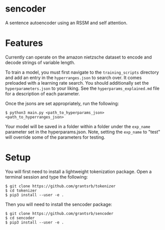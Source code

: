 # sencoder
A sentence autoencoder using an RSSM and self attention.

# Features
Currently can operate on the amazon nietzsche dataset to encode and
decode strings of variable length.

To train a model, you must first navigate to the `training_scripts` directory and add an entry in the `hyperranges.json` to search over. It comes preloaded with a learning rate search. You should additionally set the `hyperparameters.json` to your liking. See the `hyperparams_explained.md` file for a description of each parameter.

Once the jsons are set appropriately, run the following:

```
$ python3 main.py <path_to_hyperparams_json> <path_to_hyperranges_json>
```

Your model will be saved in a folder within a folder under the `exp_name` parameter set in the hyperparams.json. Note, setting the `exp_name` to "test" will override some of the parameters for testing.

# Setup
You will first need to install a lightweight tokenization package.
Open a terminal session and type the following:
```
$ git clone https://github.com/grantsrb/tokenizer
$ cd tokenizer
$ pip3 install --user -e .
```

Then you will need to install the sencoder package:

```
$ git clone https://github.com/grantsrb/sencoder
$ cd sencoder
$ pip3 install --user -e .
```
